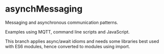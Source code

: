 # asynchMessaging
Messaging and asynchronous communication patterns. 

Examples using MQTT, command line scripts and JavaScript.

This branch applies async/await idioms and needs some libraries
best used with ES6 modules, hence converted to modules using import.

